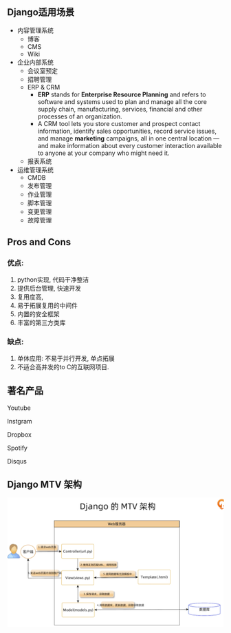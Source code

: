 ## Django适用场景

* 内容管理系统
  * 博客
  * CMS
  * Wiki
* 企业内部系统
  * 会议室预定
  * 招聘管理
  * ERP & CRM
    * **ERP** stands for **Enterprise Resource Planning** and refers to software and systems used to plan and manage all the core supply chain, manufacturing, services, financial and other processes of an organization.
    * A CRM tool lets you store customer and prospect contact information, identify sales opportunities, record service issues, and manage **marketing** campaigns, all in one central location — and make information about every customer interaction available to anyone at your company who might need it.
  * 报表系统
* 运维管理系统
  * CMDB
  * 发布管理
  * 作业管理
  * 脚本管理
  * 变更管理
  * 故障管理

## Pros and Cons

### 优点:

1. python实现, 代码干净整洁
2. 提供后台管理, 快速开发
3. 复用度高, 
4. 易于拓展复用的中间件
5. 内置的安全框架
6. 丰富的第三方类库

### 缺点:

1. 单体应用: 不易于并行开发, 单点拓展
2. 不适合高并发的to C的互联网项目.

## 著名产品

Youtube

Instgram

Dropbox

Spotify

Disqus

## Django MTV 架构

<img src="./ProsCons.assets/image-20201203202541620.png" alt="image-20201203202541620" style="zoom:50%;" />





